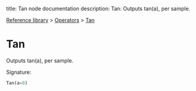 title: Tan node documentation
description: Tan: Outputs tan(a), per sample.

[Reference library](../../index.md) > [Operators](../index.md) > [Tan](index.md)

# Tan

Outputs tan(a), per sample.

Signature:
```python
Tan(a=0)
```
